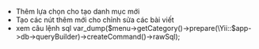 - Thêm lựa chọn cho tạo danh mục mới
- Tạo các nút thêm mới cho chỉnh sửa các bài viết
- xem câu lệnh sql var_dump($menu->getCategory()->prepare(\Yii::$app->db->queryBuilder)->createCommand()->rawSql);